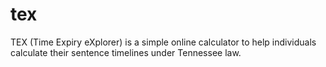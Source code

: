 # tex
TEX (Time Expiry eXplorer) is a simple online calculator to help individuals calculate their sentence timelines under Tennessee law.
